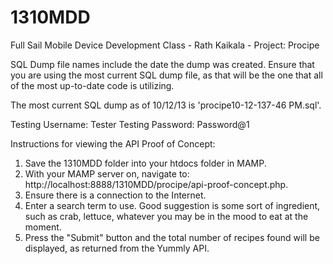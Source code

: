 1310MDD
=======

Full Sail Mobile Device Development Class - Rath Kaikala - Project: Procipe

SQL Dump file names include the date the dump was created.  Ensure that you are using the most current SQL dump file, as that will be the one that all of the most up-to-date code is utilizing.

The most current SQL dump as of 10/12/13 is 'procipe10-12-137-46 PM.sql'.

Testing Username: Tester
Testing Password: Password@1

Instructions for viewing the API Proof of Concept:

1.  Save the 1310MDD folder into your htdocs folder in MAMP.
2.  With your MAMP server on, navigate to: http://localhost:8888/1310MDD/procipe/api-proof-concept.php.
3.  Ensure there is a connection to the Internet.
4.  Enter a search term to use.  Good suggestion is some sort of ingredient, such as crab, lettuce, whatever you may be in the mood to eat at the moment.
5.  Press the "Submit" button and the total number of recipes found will be displayed, as returned from the Yummly API.
